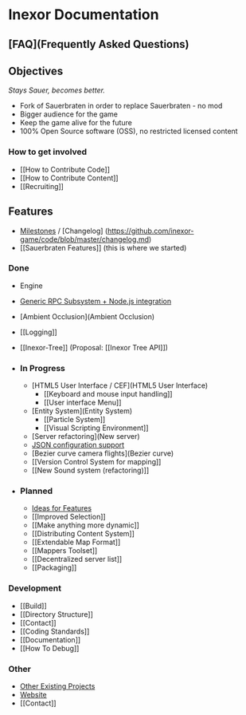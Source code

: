 # Inexor Documentation

## [FAQ](Frequently Asked Questions)

## Objectives
_Stays Sauer, becomes better._

* Fork of Sauerbraten in order to replace Sauerbraten - no mod
* Bigger audience for the game
* Keep the game alive for the future
* 100% Open Source software (OSS), no restricted licensed content

### How to get involved
* [[How to Contribute Code]]
* [[How to Contribute Content]]  
* [[Recruiting]]

## Features

* [Milestones](https://github.com/inexor-game/code/milestones) / [Changelog] (https://github.com/inexor-game/code/blob/master/changelog.md)
* [[Sauerbraten Features]] (this is where we started)

### Done
* Engine
 * [Generic RPC Subsystem + Node.js integration](RPC-Node.js)
 * [Ambient Occlusion](Ambient Occlusion)
 * [[Logging]]
 * [[Inexor-Tree]] (Proposal: [[Inexor Tree API]])

* ### In Progress

  * [HTML5 User Interface / CEF](HTML5 User Interface)
    * [[Keyboard and mouse input handling]]
    * [[User interface Menu]]
  * [Entity System](Entity System)
    * [[Particle System]]
    * [[Visual Scripting Environment]]
  * [Server refactoring](New server)
  * [JSON configuration support](JSON-Implementation)
  * [Bezier curve camera flights](Bezier curve)
  * [[Version Control System for mapping]]
  * [[New Sound system (refactoring)]]

* ### Planned

  * [Ideas for Features](Feature-Ideas)
  * [[Improved Selection]]
  * [[Make anything more dynamic]]
  * [[Distributing Content System]]
  * [[Extendable Map Format]]
  * [[Mappers Toolset]]
  * [[Decentralized server list]]
  * [[Packaging]]

### Development

* [[Build]]
* [[Directory Structure]]
* [[Contact]]
* [[Coding Standards]]
* [[Documentation]]
* [[How To Debug]]

### Other

* [Other Existing Projects](Other-Projects)
* [Website](https://inexor.org)
* [[Contact]]
